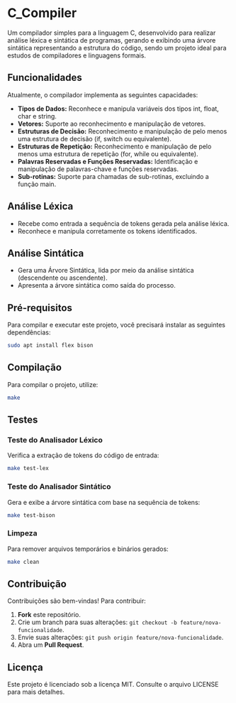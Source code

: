 # C_Compiler

Um compilador simples para a linguagem C, desenvolvido para realizar análise léxica e sintática de programas, gerando e exibindo uma árvore sintática representando a estrutura do código, sendo um projeto ideal para estudos de compiladores e linguagens formais.

## Funcionalidades
Atualmente, o compilador implementa as seguintes capacidades:

- **Tipos de Dados:** Reconhece e manipula variáveis dos tipos int, float, char e string.
- **Vetores:** Suporte ao reconhecimento e manipulação de vetores.
- **Estruturas de Decisão:** Reconhecimento e manipulação de pelo menos uma estrutura de decisão (if, switch ou equivalente).
- **Estruturas de Repetição:** Reconhecimento e manipulação de pelo menos uma estrutura de repetição (for, while ou equivalente).
- **Palavras Reservadas e Funções Reservadas:** Identificação e manipulação de palavras-chave e funções reservadas.
- **Sub-rotinas:** Suporte para chamadas de sub-rotinas, excluindo a função main.

## Análise Léxica
- Recebe como entrada a sequência de tokens gerada pela análise léxica.
- Reconhece e manipula corretamente os tokens identificados.

## Análise Sintática
- Gera uma Árvore Sintática, lida por meio da análise sintática (descendente ou ascendente).
- Apresenta a árvore sintática como saída do processo.

## Pré-requisitos

Para compilar e executar este projeto, você precisará instalar as seguintes dependências:

```bash
sudo apt install flex bison 
```

## Compilação

Para compilar o projeto, utilize:

```bash
make
```

## Testes

### Teste do Analisador Léxico
Verifica a extração de tokens do código de entrada:

```bash
make test-lex
```

### Teste do Analisador Sintático
Gera e exibe a árvore sintática com base na sequência de tokens:

```bash
make test-bison
```

### Limpeza
Para remover arquivos temporários e binários gerados:

```bash
make clean
```

## Contribuição
Contribuições são bem-vindas! Para contribuir:

1. **Fork** este repositório.
2. Crie um branch para suas alterações: `git checkout -b feature/nova-funcionalidade`.
3. Envie suas alterações: `git push origin feature/nova-funcionalidade`.
4. Abra um **Pull Request**.

## Licença
Este projeto é licenciado sob a licença MIT. Consulte o arquivo LICENSE para mais detalhes.
